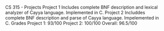CS 315 - Projects
Project 1
Includes complete BNF description and lexical analyzer of Cayya language.
Implemented in C.
Project 2
Includdes complete BNF description and parse of Cayya language.
Impelemented in C.
Grades
Project 1: 93/100
Project 2: 100/100
Overall: 96.5/100
